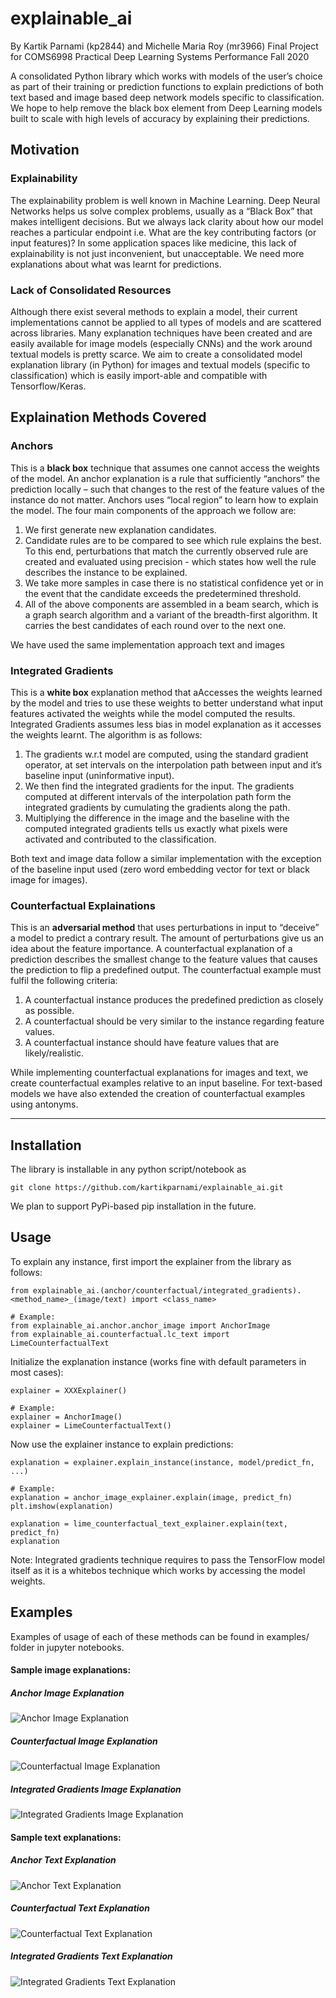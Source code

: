 # explainable_ai
By Kartik Parnami (kp2844) and Michelle Maria Roy (mr3966)
Final Project for COMS6998 Practical Deep Learning Systems Performance Fall 2020


A consolidated Python library which works with models of the user’s choice as part of their training or prediction functions to explain predictions of both text based and image based deep network models specific to classification.
We hope to help remove the black box element from Deep Learning models built to scale with high levels of accuracy by explaining their predictions.

## Motivation

### Explainability

The explainability problem is well known in Machine Learning. Deep Neural Networks helps us solve complex problems, usually as a “Black Box” that makes intelligent decisions. But we always lack clarity about how our model reaches a particular endpoint i.e. What are the key contributing factors (or input features)? 
In some application spaces like medicine, this lack of explainability is not just inconvenient, but unacceptable. We need more explanations about what was learnt for predictions.


### Lack of Consolidated Resources
Although there exist several methods to explain a model, their current implementations cannot be applied to all types of models and are scattered across libraries. 
Many explanation techniques have been created and are easily available for image models (especially CNNs) and the work around textual models is pretty scarce. 
We aim to create a consolidated model explanation library (in Python) for images and textual models (specific to classification) which is easily import-able and compatible with Tensorflow/Keras.

## Explaination Methods Covered



### Anchors

This is a **black box** technique that assumes one cannot access the weights of the model. An anchor explanation is a rule that sufficiently “anchors” the prediction locally – such that changes to the rest of the feature values of the instance do not matter.
Anchors uses “local region” to learn how to explain the model. The four main components of the approach we follow are:

1.	We first generate new explanation candidates.
2.	Candidate rules are to be compared to see which rule explains the best. To this end, perturbations that match the currently observed rule are created and evaluated using precision - which states how well the rule describes the instance to be explained.
3.	We take more samples in case there is no statistical confidence yet or in the event that the candidate exceeds the predetermined threshold.
4.	All of the above components are assembled in a beam search, which is a graph search algorithm and a variant of the breadth-first algorithm. It carries the best candidates of each round over to the next one.

We have used the same implementation approach text and images

### Integrated Gradients

This is a **white box** explanation method that aAccesses the weights learned by the model and tries to use these weights to better understand what input features activated the weights while the model computed the results.
Integrated Gradients assumes less bias in model explanation as it accesses the weights learnt. The algorithm is as follows:

1.	The gradients w.r.t model are computed, using the standard gradient operator, at set intervals on the interpolation path between input and it’s baseline input (uninformative input).
2.	We then find the integrated gradients for the input. The gradients computed at different intervals of the interpolation path form the integrated gradients by cumulating the gradients along the path.
3.	Multiplying the difference in the image and the baseline with the computed integrated gradients tells us exactly what pixels were activated and contributed to the classification.

Both text and image data follow a similar implementation with the exception of the baseline input used (zero word embedding vector for text or black image for images).

### Counterfactual Explainations

This is an **adversarial method** that uses perturbations in input to “deceive” a model to predict a contrary result. The amount of perturbations give us an idea about the feature importance. 
A counterfactual explanation of a prediction describes the smallest change to the feature values that causes the prediction to flip a predefined output. The counterfactual example must fulfil the following criteria:

1.	A counterfactual instance produces the predefined prediction as closely as possible.
2.	A counterfactual should be very similar to the instance regarding feature values.
3.	A counterfactual instance should have feature values that are likely/realistic.

While implementing counterfactual explanations for images and text, we create counterfactual examples relative to an input baseline. For text-based models we have also extended the creation of counterfactual examples using antonyms.

---

## Installation

The library is installable in any python script/notebook as
```
git clone https://github.com/kartikparnami/explainable_ai.git
```

We plan to support PyPi-based pip installation in the future.

## Usage

To explain any instance, first import the explainer from the library as follows:

```
from explainable_ai.(anchor/counterfactual/integrated_gradients).<method_name>_(image/text) import <class_name>

# Example:
from explainable_ai.anchor.anchor_image import AnchorImage
from explainable_ai.counterfactual.lc_text import LimeCounterfactualText
```

Initialize the explanation instance (works fine with default parameters in most cases):

```
explainer = XXXExplainer()

# Example:
explainer = AnchorImage()
explainer = LimeCounterfactualText()
```

Now use the explainer instance to explain predictions:
```
explanation = explainer.explain_instance(instance, model/predict_fn, ...)

# Example:
explanation = anchor_image_explainer.explain(image, predict_fn)
plt.imshow(explanation)

explanation = lime_counterfactual_text_explainer.explain(text, predict_fn)
explanation
```

Note: Integrated gradients technique requires to pass the TensorFlow model itself as it is a whitebos technique which works by accessing the model weights.

## Examples

Examples of usage of each of these methods can be found in examples/ folder in jupyter notebooks.

#### Sample image explanations:

##### Anchor Image Explanation
![Anchor Image Explanation](images/AnchorImage.png "Anchor Image Explanation")

##### Counterfactual Image Explanation
![Counterfactual Image Explanation](images/LCImage.png "Counterfactual Image Explanation")

##### Integrated Gradients Image Explanation
![Integrated Gradients Image Explanation](images/IGImage.png "Integrated Gradients Image Explanation")

#### Sample text explanations:

##### Anchor Text Explanation
![Anchor Text Explanation](images/AnchorText.png "Anchor Text Explanation")

##### Counterfactual Text Explanation
![Counterfactual Text Explanation](images/LCText.png "Counterfactual Text Explanation")

##### Integrated Gradients Text Explanation
![Integrated Gradients Text Explanation](images/IGText.png "Integrated Gradients Text Explanation")
